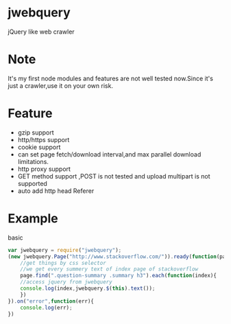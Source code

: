 jwebquery
=========

jQuery like web crawler
# Note
It's my first node modules and features are not well tested now.Since it's just a crawler,use it on your own risk.

# Feature
* gzip support 
* http/https support
* cookie support
* can set page fetch/download interval,and max parallel download limitations.
* http proxy support
* GET method support ,POST is not tested and upload multipart is not supported
* auto add http head Referer

# Example

basic
```javascript
var jwebquery = require("jwebquery");
(new jwebquery.Page("http://www.stackoverflow.com/")).ready(function(page){
    //get things by css selector
    //we get every summery text of index page of stackoverflow
    page.find(".question-summary .summary h3").each(function(index){
	//access jquery from jwebquery 
	console.log(index,jwebquery.$(this).text());
    })
}).on("error",function(err){
    console.log(err);
})


```
